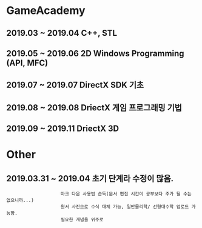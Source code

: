# GameAcademy

## 2019.03 ~ 2019.04 C++, STL
## 2019.05 ~ 2019.06 2D Windows Programming (API, MFC)
## 2019.07 ~ 2019.07 DirectX SDK 기초
## 2019.08 ~ 2019.08 DriectX 게임 프로그래밍 기법
## 2019.09 ~ 2019.11 DriectX 3D


# Other

## 2019.03.31 ~ 2019.04 초기 단계라 수정이 많음.
                        마크 다운 사용법 습득(문서 편집 시간이 공부보다 주가 될 수는 없으니까...)
                        원서 사진으로 수식 대체 가능, 일반물리학/ 선형대수학 업로드 가능함.
                        필요한 개념을 위주로 
